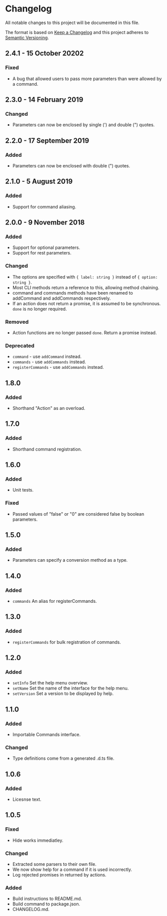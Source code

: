 # Changelog
All notable changes to this project will be documented in this file.

The format is based on [Keep a Changelog](http://keepachangelog.com/en/1.0.0/)
and this project adheres to [Semantic Versioning](http://semver.org/spec/v2.0.0.html).

## 2.4.1 - 15 October 20202

### Fixed
- A bug that allowed users to pass more parameters than were allowed by a command.

## 2.3.0 - 14 February 2019

### Changed
- Parameters can now be enclosed by single (') and double (") quotes.

## 2.2.0 - 17 September 2019

### Added
- Parameters can now be enclosed with double (") quotes.

## 2.1.0 - 5 August 2019

### Added
- Support for command aliasing.

## 2.0.0 - 9 November 2018

### Added
- Support for optional parameters.
- Support for rest parameters.

### Changed
- The options are specified with `{ label: string }` instead of `{ option: string }`.
- Most CLI methods return a reference to this, allowing method chaining.
- command and commands methods have been renamed to addCommand and addCommands respectively.
- If an action does not return a promise, it is assumed to be synchronous. `done` is no longer required.

### Removed
- Action functions are no longer passed `done`. Return a promise instead.

### Deprecated
- `command` - use `addCommand` instead.
- `commands` - use `addCommands` instead.
- `registerCommands` - use `addCommands` instead.

## 1.8.0

### Added

- Shorthand "Action" as an overload.

## 1.7.0

### Added

- Shorthand command registration.

## 1.6.0

### Added

- Unit tests.

### Fixed

- Passed values of "false" or "0" are considered false by boolean parameters.

## 1.5.0

### Added

- Parameters can specify a conversion method as a type.

## 1.4.0

### Added

- `commands` An alias for registerCommands.

## 1.3.0

### Added

- `registerCommands` for bulk registration of commands.

## 1.2.0

### Added

- `setInfo` Set the help menu overview.
- `setName` Set the name of the interface for the help menu.
- `setVersion` Set a version to be displayed by help.

## 1.1.0

### Added

- Importable Commands interface.

### Changed

- Type definitions come from a generated .d.ts file.

## 1.0.6

### Added

- Licesnse text.

## 1.0.5

### Fixed

- Hide works immediatley.

### Changed

- Extracted some parsers to their own file.
- We now show help for a command if it is used incorrectly.
- Log rejected promises in returned by actions.

### Added

- Build instructions to README.md.
- Build command to package.json.
- CHANGELOG.md.
